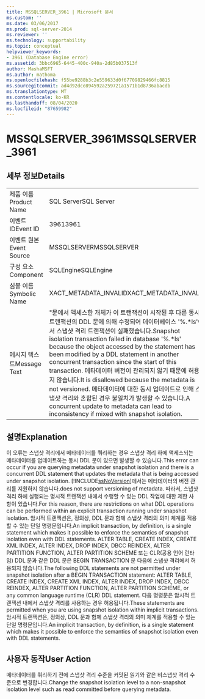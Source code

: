 ```yaml
---
title: MSSQLSERVER_3961 | Microsoft 문서
ms.custom: ''
ms.date: 03/06/2017
ms.prod: sql-server-2014
ms.reviewer: ''
ms.technology: supportability
ms.topic: conceptual
helpviewer_keywords:
- 3961 (Database Engine error)
ms.assetid: 3bbc6965-6445-400c-940a-2d85b037513f
author: MashaMSFT
ms.author: mathoma
ms.openlocfilehash: f55be9288b3c2e559633d0f67709829466fc8815
ms.sourcegitcommit: ad4d92dce894592a259721a1571b1d8736abacdb
ms.translationtype: MT
ms.contentlocale: ko-KR
ms.lasthandoff: 08/04/2020
ms.locfileid: "87659982"
---
```

# <a name="mssqlserver_3961"></a><span data-ttu-id="1579e-102">MSSQLSERVER_3961</span><span class="sxs-lookup"><span data-stu-id="1579e-102">MSSQLSERVER_3961</span></span>
    
## <a name="details"></a><span data-ttu-id="1579e-103">세부 정보</span><span class="sxs-lookup"><span data-stu-id="1579e-103">Details</span></span>  
  
|||  
|-|-|  
|<span data-ttu-id="1579e-104">제품 이름</span><span class="sxs-lookup"><span data-stu-id="1579e-104">Product Name</span></span>|<span data-ttu-id="1579e-105">SQL Server</span><span class="sxs-lookup"><span data-stu-id="1579e-105">SQL Server</span></span>|  
|<span data-ttu-id="1579e-106">이벤트 ID</span><span class="sxs-lookup"><span data-stu-id="1579e-106">Event ID</span></span>|<span data-ttu-id="1579e-107">3961</span><span class="sxs-lookup"><span data-stu-id="1579e-107">3961</span></span>|  
|<span data-ttu-id="1579e-108">이벤트 원본</span><span class="sxs-lookup"><span data-stu-id="1579e-108">Event Source</span></span>|<span data-ttu-id="1579e-109">MSSQLSERVER</span><span class="sxs-lookup"><span data-stu-id="1579e-109">MSSQLSERVER</span></span>|  
|<span data-ttu-id="1579e-110">구성 요소</span><span class="sxs-lookup"><span data-stu-id="1579e-110">Component</span></span>|<span data-ttu-id="1579e-111">SQLEngine</span><span class="sxs-lookup"><span data-stu-id="1579e-111">SQLEngine</span></span>|  
|<span data-ttu-id="1579e-112">심볼 이름</span><span class="sxs-lookup"><span data-stu-id="1579e-112">Symbolic Name</span></span>|<span data-ttu-id="1579e-113">XACT_METADATA_INVALID</span><span class="sxs-lookup"><span data-stu-id="1579e-113">XACT_METADATA_INVALID</span></span>|  
|<span data-ttu-id="1579e-114">메시지 텍스트</span><span class="sxs-lookup"><span data-stu-id="1579e-114">Message Text</span></span>|<span data-ttu-id="1579e-115">"문에서 액세스한 개체가 이 트랜잭션이 시작된 후 다른 동시 트랜잭션의 DDL 문에 의해 수정되어 데이터베이스 '%.\*ls'에서 스냅샷 격리 트랜잭션이 실패했습니다.</span><span class="sxs-lookup"><span data-stu-id="1579e-115">Snapshot isolation transaction failed in database '%.\*ls' because the object accessed by the statement has been modified by a DDL statement in another concurrent transaction since the start of this transaction.</span></span>  <span data-ttu-id="1579e-116">메타데이터 버전이 관리되지 않기 때문에 허용되지 않습니다.</span><span class="sxs-lookup"><span data-stu-id="1579e-116">It is disallowed because the metadata is not versioned.</span></span> <span data-ttu-id="1579e-117">메타데이터에 대한 동시 업데이트로 인해 스냅샷 격리와 혼합된 경우 불일치가 발생할 수 있습니다.</span><span class="sxs-lookup"><span data-stu-id="1579e-117">A concurrent update to metadata can lead to inconsistency if mixed with snapshot isolation.</span></span>|  
  
## <a name="explanation"></a><span data-ttu-id="1579e-118">설명</span><span class="sxs-lookup"><span data-stu-id="1579e-118">Explanation</span></span>  
 <span data-ttu-id="1579e-119">이 오류는 스냅샷 격리에서 메타데이터를 쿼리하는 경우 스냅샷 격리 하에 액세스되는 메타데이터를 업데이트하는 동시 DDL 문이 있으면 발생할 수 있습니다.</span><span class="sxs-lookup"><span data-stu-id="1579e-119">This error can occur if you are querying metadata under snapshot isolation and there is a concurrent DDL statement that updates the metadata that is being accessed under snapshot isolation.</span></span> [!INCLUDE[ssNoVersion](../../includes/ssnoversion-md.md)]<span data-ttu-id="1579e-120">에서는 메타데이터의 버전 관리를 지원하지 않습니다.</span><span class="sxs-lookup"><span data-stu-id="1579e-120">does not support versioning of metadata.</span></span> <span data-ttu-id="1579e-121">따라서, 스냅샷 격리 하에 실행되는 명시적 트랜잭션 내에서 수행할 수 있는 DDL 작업에 대한 제한 사항이 있습니다.</span><span class="sxs-lookup"><span data-stu-id="1579e-121">For this reason, there are restrictions on what DDL operations can be performed within an explicit transaction running under snapshot isolation.</span></span> <span data-ttu-id="1579e-122">암시적 트랜잭션은, 정의상, DDL 문과 함께 스냅샷 격리의 의미 체계를 적용할 수 있는 단일 명령문입니다.</span><span class="sxs-lookup"><span data-stu-id="1579e-122">An implicit transaction, by definition, is a single statement which makes it possible to enforce the semantics of snapshot isolation even with DDL statements.</span></span> <span data-ttu-id="1579e-123">ALTER TABLE, CREATE INDEX, CREATE XML INDEX, ALTER INDEX, DROP INDEX, DBCC REINDEX, ALTER PARTITION FUNCTION, ALTER PARTITION SCHEME 또는 CLR(공용 언어 런타임) DDL 문과 같은 DDL 문은 BEGIN TRANSACTION 문 다음에 스냅샷 격리에서 허용되지 않습니다.</span><span class="sxs-lookup"><span data-stu-id="1579e-123">The following DDL statements are not permitted under snapshot isolation after a BEGIN TRANSACTION statement: ALTER TABLE, CREATE INDEX, CREATE XML INDEX, ALTER INDEX, DROP INDEX, DBCC REINDEX, ALTER PARTITION FUNCTION, ALTER PARTITION SCHEME, or any common language runtime (CLR) DDL statement.</span></span> <span data-ttu-id="1579e-124">다음 명령문은 암시적 트랜잭션 내에서 스냅샷 격리를 사용하는 경우 허용됩니다.</span><span class="sxs-lookup"><span data-stu-id="1579e-124">These statements are permitted when you are using snapshot isolation within implicit transactions.</span></span> <span data-ttu-id="1579e-125">암시적 트랜잭션은, 정의상, DDL 문과 함께 스냅샷 격리의 의미 체계를 적용할 수 있는 단일 명령문입니다.</span><span class="sxs-lookup"><span data-stu-id="1579e-125">An implicit transaction, by definition, is a single statement which makes it possible to enforce the semantics of snapshot isolation even with DDL statements.</span></span>  
  
## <a name="user-action"></a><span data-ttu-id="1579e-126">사용자 동작</span><span class="sxs-lookup"><span data-stu-id="1579e-126">User Action</span></span>  
 <span data-ttu-id="1579e-127">메타데이터를 쿼리하기 전에 스냅샷 격리 수준을 커밋된 읽기와 같은 비스냅샷 격리 수준으로 변경합니다.</span><span class="sxs-lookup"><span data-stu-id="1579e-127">Change the snapshot isolation level to a non-snapshot isolation level such as read committed before querying metadata.</span></span>  
  
  
